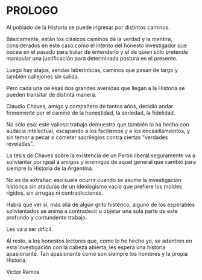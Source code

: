 # PROLOGO

Al poblado de la Historia se puede ingresar por distintos caminos.

Básicamente, están los clásicos caminos de la verdad y la mentira, 
considerados en este caso como el intento del honesto investigador que bucea en el pasado para tratar de entenderlo y 
el de quien sólo pretende manipular una justificación para determinada postura en el presente.

Luego hay atajos, sendas laberínticas, caminos que pasan de largo y también callejones sin salida.

Pero cada una de esas dos grandes avenidas que llegan a la Historia se pueden transitar de distinta manera.

Claudio Chaves, amigo y compañero de tantos años, decidió andar firmemente por el camino de la honestidad, la seriedad, la fidelidad.

No sólo eso: este valioso trabajo demuestra que también lo ha hecho con audacia intelectual, escapando a los facilismos y a los encasillamientos, y 
sin temor a pecar o cometer sacrilegios contra ciertas "verdades reveladas".

La tesis de Chaves sobre la existencia de un Perón liberal seguramente va a soliviantar por igual a amigos y enemigos de aquel general que cambió para siempre la Historia de la Argentina.

No es de extrañar: eso suele ocurrir cuando se asume la investigación histórica sin ataduras de un ideologismo vacío que prefiere los moldes rígidos, sin arrugas ni contradicciones.

Habrá que ver si, más allá de algún grito histérico, alguno de los esperables soliviantados se anima a contradecir u objetar una sola parte de este profundo y contundente trabajo.

Les va a ser difícil.

Al resto, a los honestos lectores que, como lo he hecho yo, se adentren en esta investigación con la cabeza abierta, les espera una historia apasionante. 
Tan apasionante como son siempre los hombres y la propia Historia.

Victor Ramos
